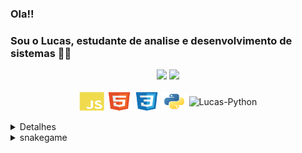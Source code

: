 ### Ola!!
### Sou o Lucas, estudante de analise e desenvolvimento de sistemas 👨‍💻

<div align="center">
  
  <img height="120em" src="https://github-readme-stats.vercel.app/api?username=lucaslrodrigues&include_all_commits=true&count_private=true&show_icons=true&bg_color=30,174dc8,000&title_color=fff&text_color=fff"/>
  
  <img height="120em" src="https://github-readme-stats.vercel.app/api/top-langs/?username=lucaslrodrigues&layout=compact&langs_count=7&&bg_color=30,174dc8,000&title_color=fff&text_color=fff"/>

</div>

<div align="center" style="display: inline_block"><br>
  <img align="center" alt="Lucas-Js" height="30" width="40" src="https://raw.githubusercontent.com/devicons/devicon/master/icons/javascript/javascript-plain.svg">
  <img align="center" alt="Lucas-HTML" height="30" width="40" src="https://raw.githubusercontent.com/devicons/devicon/master/icons/html5/html5-original.svg">
  <img align="center" alt="Lucas-CSS" height="30" width="40" src="https://raw.githubusercontent.com/devicons/devicon/master/icons/css3/css3-original.svg">
  <img align="center" alt="Lucas-Python" height="30" width="40" src="https://raw.githubusercontent.com/devicons/devicon/master/icons/python/python-original.svg">
  <img align="center" alt="Lucas-Python" height="30" width="40" src="https://cdn.jsdelivr.net/gh/devicons/devicon/icons/mysql/mysql-original.svg" />
  <br><br>
</div>

<details>
<summary>Detalhes</summary>

<p align="center">
        <img src="https://github-profile-trophy.vercel.app/?username=lucaslrodrigues&theme=algolia&margin-w=15" alt="Trophies GitHub" />
    </p>

<p align="center">
        <img src="https://github-readme-stats.vercel.app/api?username=lucaslrodrigues&&count_private=true&theme=algolia&show_icons=true&include_all_commits=true&locale=en" alt="General Statistics" />
</p>
    
<p align="center">
    <img src="https://github-readme-streak-stats.herokuapp.com/?user=lucaslrodrigues&theme=algolia" alt="Streak Stats" />
</p>
</details>

<details>
<summary>snakegame</summary>

![Snake animation](https://github.com/rafaballerini/rafaballerini/blob/output/github-contribution-grid-snake.svg)

</details>
